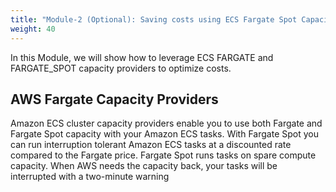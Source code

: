 ```yaml
---
title: "Module-2 (Optional): Saving costs using ECS Fargate Spot Capacity Providers"
weight: 40
---
```


In this Module, we will show how to leverage ECS FARGATE and FARGATE_SPOT capacity providers to optimize costs.

AWS Fargate Capacity Providers
---

Amazon ECS cluster capacity providers enable you to use both Fargate and Fargate Spot capacity with your Amazon ECS tasks. With Fargate Spot you can run interruption tolerant Amazon ECS tasks at a discounted rate compared to the Fargate price. Fargate Spot runs tasks on spare compute capacity. When AWS needs the capacity back, your tasks will be interrupted with a two-minute warning

